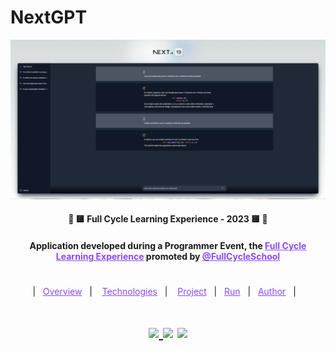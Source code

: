 # NextGPT
<p align="center"> 
  <a href="https://fullcycle.com.br/" target="_blank">
    <img width="auto" src="./readme_file/image.png"/>
  </a> 
</p>

<h4 align="center" >🚀 🟨 Full Cycle Learning Experience - 2023 🟨 🚀</h4>

<h4 align="center">
  Application developed during a Programmer Event, the <a style="color: #8a4af3;" href="https://github.com/search?q=full%20cycle%20learning%20experience&type=repositories" target="_blank">Full Cycle Learning Experience</a> promoted by <a style="color: #8a4af3;" href="https://fullcycle.com.br/" target="_blank">@FullCycleSchool</a>
</h4>

#

<p align="center">
  |&nbsp;&nbsp;
  <a style="color: #8a4af3;" href="#project">Overview</a>&nbsp;&nbsp;&nbsp;|&nbsp;&nbsp;&nbsp;
  <a style="color: #8a4af3;" href="#techs">Technologies</a>&nbsp;&nbsp;&nbsp;|&nbsp;&nbsp;&nbsp;
  <a style="color: #8a4af3;" href="#app">Project</a>&nbsp;&nbsp;&nbsp;|&nbsp;&nbsp;
  <a style="color: #8a4af3;" href="#run-project">Run</a>&nbsp;&nbsp;&nbsp;|&nbsp;&nbsp;
  <a style="color: #8a4af3;" href="#author">Author</a>&nbsp;&nbsp;&nbsp;|&nbsp;&nbsp;&nbsp;
</p>

#

<h1 align="center">
  
  <a href="https://github.com/Samuel-Ricardo">
    <img src="https://img.shields.io/static/v1?label=&message=Samuel%20Ricardo&color=black&style=for-the-badge&logo=GITHUB"/>
  </a>

  <a herf="https://www.instagram.com/samuel_ricardo.ex/">
    <img src='https://img.shields.io/static/v1?label=&message=Samuel.ex&color=black&style=for-the-badge&logo=instagram'/> 
  </a>

  <a herf='https://www.linkedin.com/in/samuel-ricardo/'>
    <img src='https://img.shields.io/static/v1?label=&message=Samuel%20Ricardo&color=black&style=for-the-badge&logo=LinkedIn'/> 
  </a>

</h1>

<br>

<p id="project"/>
